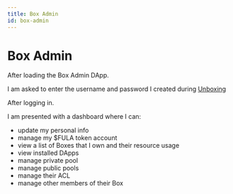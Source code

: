 ```yaml
---
title: Box Admin
id: box-admin
---
```


# Box Admin

After loading the Box Admin DApp.

I am asked to enter the username and password I created during [Unboxing](./unboxing)

After logging in.

I am presented with a dashboard where I can:

  * update my personal info
  * manage my $FULA token account
  * view a list of Boxes that I own and their resource usage
  * view installed DApps
  * manage private pool
  * manage public pools
  * manage their ACL
  * manage other members of their Box
